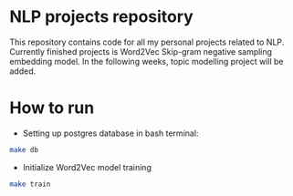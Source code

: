 # NLP projects repository

This repository contains code for all my personal projects related to NLP. Currently finished projects is Word2Vec
Skip-gram negative sampling embedding model. In the following weeks, topic modelling project will be added.

# How to run
- Setting up postgres database in bash terminal:
```bash
make db
```

- Initialize Word2Vec model training
```bash
make train
```
